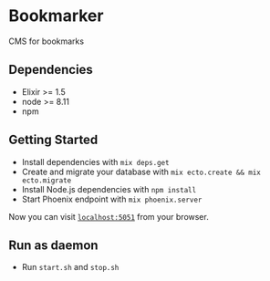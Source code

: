 # Bookmarker

CMS for bookmarks

## Dependencies

* Elixir >= 1.5
* node >= 8.11
* npm

## Getting Started

  * Install dependencies with `mix deps.get`
  * Create and migrate your database with `mix ecto.create && mix ecto.migrate`
  * Install Node.js dependencies with `npm install`
  * Start Phoenix endpoint with `mix phoenix.server`

Now you can visit [`localhost:5051`](http://localhost:5051) from your browser.

## Run as daemon

  * Run `start.sh` and `stop.sh`